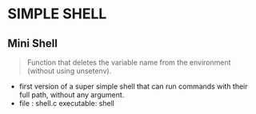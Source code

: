 # SIMPLE SHELL

## Mini Shell

> Function that deletes the variable name from the environment (without using unsetenv).

- first version of a super simple shell that can run commands with their full path, without any argument.
- file : shell.c executable: shell

